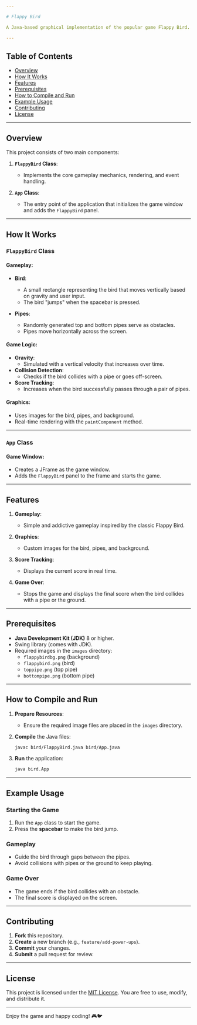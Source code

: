 ```yaml
---

# Flappy Bird

A Java-based graphical implementation of the popular game Flappy Bird. The game uses Swing for rendering graphics and handling user interactions, providing an engaging gameplay experience with real-time bird movement, pipe obstacles, and scoring.

---
```


## Table of Contents

- [Overview](#overview)
- [How It Works](#how-it-works)
- [Features](#features)
- [Prerequisites](#prerequisites)
- [How to Compile and Run](#how-to-compile-and-run)
- [Example Usage](#example-usage)
- [Contributing](#contributing)
- [License](#license)

---

## Overview

This project consists of two main components:

1. **`FlappyBird` Class**:
   - Implements the core gameplay mechanics, rendering, and event handling.

2. **`App` Class**:
   - The entry point of the application that initializes the game window and adds the `FlappyBird` panel.

---

## How It Works

### `FlappyBird` Class

#### Gameplay:
- **Bird**:
  - A small rectangle representing the bird that moves vertically based on gravity and user input.
  - The bird "jumps" when the spacebar is pressed.

- **Pipes**:
  - Randomly generated top and bottom pipes serve as obstacles.
  - Pipes move horizontally across the screen.

#### Game Logic:
- **Gravity**:
  - Simulated with a vertical velocity that increases over time.
- **Collision Detection**:
  - Checks if the bird collides with a pipe or goes off-screen.
- **Score Tracking**:
  - Increases when the bird successfully passes through a pair of pipes.

#### Graphics:
- Uses images for the bird, pipes, and background.
- Real-time rendering with the `paintComponent` method.

---

### `App` Class

#### Game Window:
- Creates a JFrame as the game window.
- Adds the `FlappyBird` panel to the frame and starts the game.

---

## Features

1. **Gameplay**:
   - Simple and addictive gameplay inspired by the classic Flappy Bird.

2. **Graphics**:
   - Custom images for the bird, pipes, and background.

3. **Score Tracking**:
   - Displays the current score in real time.

4. **Game Over**:
   - Stops the game and displays the final score when the bird collides with a pipe or the ground.

---

## Prerequisites

- **Java Development Kit (JDK)** 8 or higher.
- Swing library (comes with JDK).
- Required images in the `images` directory:
  - `flappybirdbg.png` (background)
  - `flappybird.png` (bird)
  - `toppipe.png` (top pipe)
  - `bottompipe.png` (bottom pipe)

---

## How to Compile and Run

1. **Prepare Resources**:
   - Ensure the required image files are placed in the `images` directory.

2. **Compile** the Java files:
   ```bash
   javac bird/FlappyBird.java bird/App.java
   ```

3. **Run** the application:
   ```bash
   java bird.App
   ```

---

## Example Usage

### Starting the Game
1. Run the `App` class to start the game.
2. Press the **spacebar** to make the bird jump.

### Gameplay
- Guide the bird through gaps between the pipes.
- Avoid collisions with pipes or the ground to keep playing.

### Game Over
- The game ends if the bird collides with an obstacle.
- The final score is displayed on the screen.

---

## Contributing

1. **Fork** this repository.
2. **Create** a new branch (e.g., `feature/add-power-ups`).
3. **Commit** your changes.
4. **Submit** a pull request for review.

---

## License

This project is licensed under the [MIT License](LICENSE). You are free to use, modify, and distribute it.

---

Enjoy the game and happy coding! 🎮🐦
